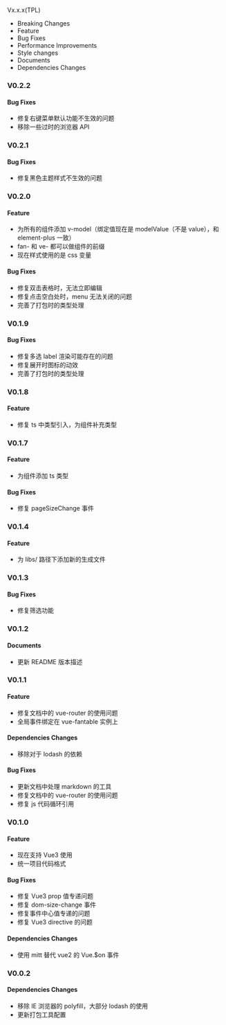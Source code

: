 Vx.x.x(TPL)

- Breaking Changes
- Feature
- Bug Fixes
- Performance Improvements
- Style changes
- Documents
- Dependencies Changes

### V0.2.2

#### Bug Fixes

- 修复右键菜单默认功能不生效的问题
- 移除一些过时的浏览器 API

### V0.2.1

#### Bug Fixes

- 修复黑色主题样式不生效的问题

### V0.2.0

#### Feature

- 为所有的组件添加 v-model（绑定值现在是 modelValue（不是 value），和 element-plus 一致）
- fan- 和 ve- 都可以做组件的前缀
- 现在样式使用的是 css 变量

#### Bug Fixes

- 修复双击表格时，无法立即编辑
- 修复点击空白处时，menu 无法关闭的问题
- 完善了打包时的类型处理

### V0.1.9

#### Bug Fixes

- 修复多选 label 渲染可能存在的问题
- 修复展开时图标的动效
- 完善了打包时的类型处理

### V0.1.8

#### Feature

- 修复 ts 中类型引入，为组件补充类型

### V0.1.7

#### Feature

- 为组件添加 ts 类型

#### Bug Fixes

- 修复 pageSizeChange 事件

### V0.1.4

#### Feature

- 为 libs/ 路径下添加新的生成文件

### V0.1.3

#### Bug Fixes

- 修复筛选功能

### V0.1.2

#### Documents

- 更新 README 版本描述

### V0.1.1

#### Feature

- 修复文档中的 vue-router 的使用问题
- 全局事件绑定在 vue-fantable 实例上

#### Dependencies Changes

- 移除对于 lodash 的依赖

#### Bug Fixes

- 更新文档中处理 markdown 的工具
- 修复文档中的 vue-router 的使用问题
- 修复 js 代码循环引用

### V0.1.0

#### Feature

- 现在支持 Vue3 使用
- 统一项目代码格式

#### Bug Fixes

- 修复 Vue3 prop 值专递问题
- 修复 dom-size-change 事件
- 修复事件中心值专递的问题
- 修复 Vue3 directive 的问题

#### Dependencies Changes

- 使用 mitt 替代 vue2 的 Vue.$on 事件

### V0.0.2


#### Dependencies Changes

- 移除 IE 浏览器的 polyfill，大部分 lodash 的使用
- 更新打包工具配置
